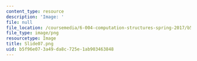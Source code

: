```yaml
---
content_type: resource
description: 'Image: '
file: null
file_location: /coursemedia/6-004-computation-structures-spring-2017/b5f96e073a49da8c725e1ab903463848_Slide07.png
file_type: image/png
resourcetype: Image
title: Slide07.png
uid: b5f96e07-3a49-da8c-725e-1ab903463848
---
```

